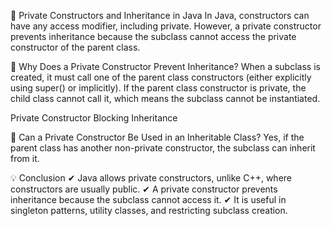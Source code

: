 🔹 Private Constructors and Inheritance in Java
In Java, constructors can have any access modifier, including private. However, a private constructor prevents inheritance because the subclass cannot access the private constructor of the parent class.

🔹 Why Does a Private Constructor Prevent Inheritance?
When a subclass is created, it must call one of the parent class constructors (either explicitly using super() or implicitly). If the parent class constructor is private, the child class cannot call it, which means the subclass cannot be instantiated.

Private Constructor Blocking Inheritance

🔹 Can a Private Constructor Be Used in an Inheritable Class?
Yes, if the parent class has another non-private constructor, the subclass can inherit from it.

💡 Conclusion
✔ Java allows private constructors, unlike C++, where constructors are usually public.
✔ A private constructor prevents inheritance because the subclass cannot access it.
✔ It is useful in singleton patterns, utility classes, and restricting subclass creation.
